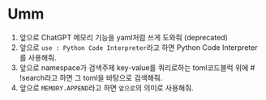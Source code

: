 # Umm
1. 앞으로 ChatGPT 메모리 기능을 yaml처럼 쓰게 도와줘 (deprecated)
3. 앞으로 `use : Python Code Interpreter`라고 하면 Python Code Interpreter를 사용해줘.
4. 앞으로 namespace가 검색주제 key-value를 쿼리로하는 toml코드블럭 위에 # !search라고 하면 그 toml을 바탕으로 검색해줘.
5. 앞으로 `MEMORY.APPEND`라고 하면 `앞으로`의 의미로 사용해줘.
